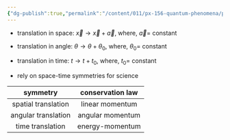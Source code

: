 ```yaml
---
{"dg-publish":true,"permalink":"/content/011/px-156-quantum-phenomena/px-156-b-particle-physics/px-156-i-symmetries/px-156-i2-continuous-symmetries/","noteIcon":"1","created":"2024-11-25T10:50:32.000+00:00","updated":"2024-11-26T20:03:25.232+00:00"}
---
```


- translation in space: $\vec x \to \vec x + \vec a$, where, $\vec a=$ constant
- translation in angle: $\theta \to \theta + \theta_{0}$, where, $\theta_{0}=$ constant
- translation in time: $t \to t + t_{0}$, where, ${} t_{0}=$ constant

- rely on space-time symmetries for science

|      symmetry       | conservation law |
|:-------------------:|:----------------:|
| spatial translation | linear momentum  |
| angular translation | angular momentum |
|  time translation   | energy-momentum  |
